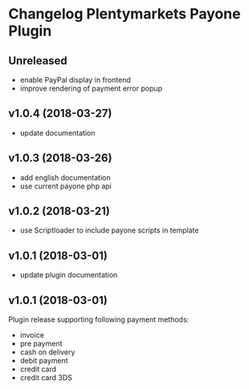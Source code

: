 # Changelog Plentymarkets Payone Plugin

## Unreleased

* enable PayPal display in frontend
* improve rendering of payment error popup 

## v1.0.4 (2018-03-27)

* update documentation

## v1.0.3 (2018-03-26)

* add english documentation
* use current payone php api

## v1.0.2 (2018-03-21)

* use Scriptloader to include payone scripts in template

## v1.0.1 (2018-03-01)

* update plugin documentation

## v1.0.1 (2018-03-01)

Plugin release supporting following payment methods:

* invoice
* pre payment
* cash on delivery
* debit payment
* credit card
* credit card 3DS